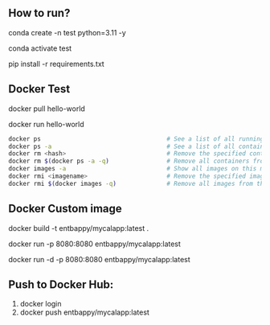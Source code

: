 ## How to run?

conda create -n test python=3.11 -y

conda activate test

pip install -r requirements.txt


## Docker Test

docker pull hello-world

docker run hello-world


```bash
docker ps                                   # See a list of all running containers
docker ps -a                                # See a list of all containers, even the ones not running
docker rm <hash>                            # Remove the specified container from this machine
docker rm $(docker ps -a -q)                # Remove all containers from this machine
docker images -a                            # Show all images on this machine
docker rmi <imagename>                      # Remove the specified image from this machine
docker rmi $(docker images -q)              # Remove all images from this machine
```


## Docker Custom image

docker build -t entbappy/mycalapp:latest .

docker run -p 8080:8080 entbappy/mycalapp:latest

docker run -d -p 8080:8080 entbappy/mycalapp:latest 



## Push to Docker Hub:

1. docker login  
2. docker push entbappy/mycalapp:latest     
